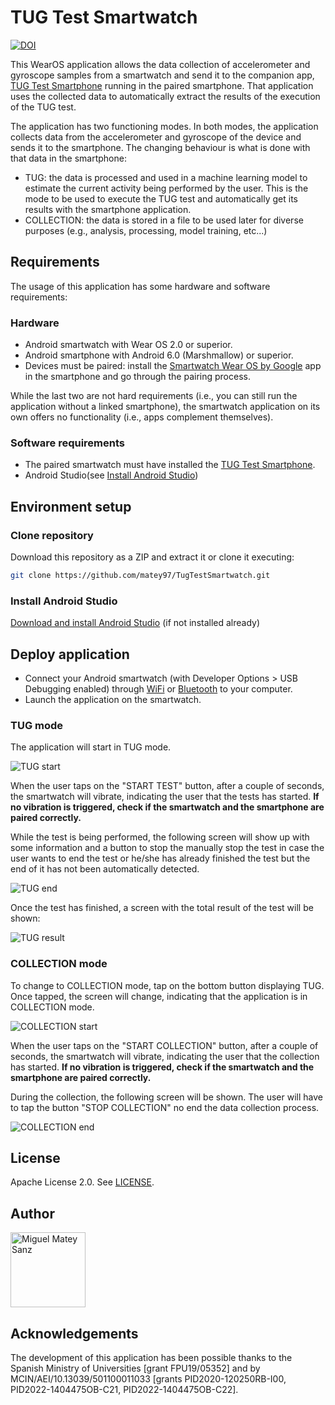 # TUG Test Smartwatch

[![DOI](https://zenodo.org/badge/449254217.svg)](https://zenodo.org/badge/latestdoi/449254217)

This WearOS application allows the data collection of accelerometer and gyroscope samples from
a smartwatch and send it to the companion app, [TUG Test Smartphone](https://github.com/matey97/TugTestSmartphone) 
running in the paired smartphone. That application uses the collected data to automatically extract 
the results of the execution of the TUG test.

The application has two functioning modes. In both modes, the application collects data from the 
accelerometer and gyroscope of the device and sends it to the smartphone. 
The changing behaviour is what is done with that data in the smartphone:

- TUG: the data is processed and used in a machine learning model to estimate the current activity
  being performed by the user. This is the mode to be used to execute the TUG test and automatically get
  its results with the smartphone application.
- COLLECTION: the data is stored in a file to be used later for diverse purposes (e.g., analysis, processing, model training, etc...)

## Requirements
The usage of this application has some hardware and software requirements:

### Hardware
- Android smartwatch with Wear OS 2.0 or superior.
- Android smartphone with Android 6.0 (Marshmallow) or superior.
- Devices must be paired: install the [Smartwatch Wear OS by Google](https://play.google.com/store/apps/details?id=com.google.android.wearable.app&hl=es&gl=US)
  app in the smartphone and go through the pairing process.

While the last two are not hard requirements (i.e., you can still run the application without a linked smartphone), the
smartwatch application on its own offers no functionality (i.e., apps complement themselves).

### Software requirements
- The paired smartwatch must have installed the [TUG Test Smartphone](https://github.com/matey97/TugTestSmartphone).
- Android Studio(see [Install Android Studio](#install-android-studio))

## Environment setup

### Clone repository
Download this repository as a ZIP and extract it or clone it executing:

```bash
git clone https://github.com/matey97/TugTestSmartwatch.git
```

### Install Android Studio
[Download and install Android Studio](https://developer.android.com/studio) (if not installed already)

## Deploy application
- Connect your Android smartwatch (with Developer Options > USB Debugging enabled) 
  through [WiFi](https://developer.android.com/training/wearables/get-started/debugging#wifi-debugging)
  or [Bluetooth](https://developer.android.com/training/wearables/get-started/debugging#bt-debugging) to your computer.
- Launch the application on the smartwatch.

### TUG mode
The application will start in TUG mode.

![TUG start](screenshots/sw_tug_start.png) 

When the user taps on the "START TEST" button, after a couple of seconds, the smartwatch will vibrate, indicating
the user that the tests has started. **If no vibration is triggered, check if the smartwatch and the smartphone are 
paired correctly.**

While the test is being performed, the following screen will show up with some information and
a button to stop the manually stop the test in case the user wants to end the test or he/she has
already finished the test but the end of it has not been automatically detected.

![TUG end](screenshots/sw_tug_end.png)

Once the test has finished, a screen with the total result of the test will be shown:

![TUG result](screenshots/sw_tug_result.png)

### COLLECTION mode
To change to COLLECTION mode, tap on the bottom button displaying TUG. Once tapped, the screen
will change, indicating that the application is in COLLECTION mode.

![COLLECTION start](screenshots/sw_col_start.png)

When the user taps on the "START COLLECTION" button, after a couple of seconds, the smartwatch will vibrate, indicating
the user that the collection has started. **If no vibration is triggered, check if the smartwatch and the smartphone are
paired correctly.** 

During the collection, the following screen will be shown. The user will have to tap the button "STOP COLLECTION"
no end the data collection process.

![COLLECTION end](screenshots/sw_col_end.png)

## License

Apache License 2.0. See [LICENSE](./LICENSE).

## Author

<a href="https://github.com/matey97" title="Miguel Matey Sanz">
  <img src="https://avatars3.githubusercontent.com/u/25453537?s=120" alt="Miguel Matey Sanz" width="120"/>
</a>

## Acknowledgements

The development of this application has been possible thanks to the Spanish Ministry of Universities [grant FPU19/05352] and by MCIN/AEI/10.13039/501100011033 [grants PID2020-120250RB-I00, PID2022-1404475OB-C21, PID2022-1404475OB-C22].
